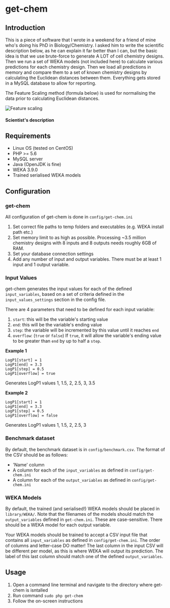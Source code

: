 # get-chem

## Introduction

This is a piece of software that I wrote in a weekend for a friend of mine who's doing his PhD in Biology/Chemistry. I asked him to write the scientific description below, as he can explain it far better than I can, but the basic idea is that we use brute-force to generate A LOT of cell chemistry designs. Then we run a set of WEKA models (not included here) to calculate various predictions for each chemistry design. Then we load all predictions in memory and compare them to a set of known chemistry designs by calculating the Euclidean distances between them. Everything gets stored in a MySQL database to allow for reporting.

The Feature Scaling method (formula below) is used for normalising the data prior to calculating Euclidean distances.

![Feature scaling](https://wikimedia.org/api/rest_v1/media/math/render/svg/358923abc154221bb5022fc329061f6fc4dcc69f)

#### Scientist's description


## Requirements

- Linux OS (tested on CentOS)
- PHP >= 5.6
- MySQL server
- Java (OpenJDK is fine)
- WEKA 3.9.0
- Trained serialised WEKA models

## Configuration

### get-chem

All configuration of get-chem is done in `config/get-chem.ini`

1. Set correct file paths to temp folders and executables (e.g. WEKA install path etc.)
2. Set memory limit to as high as possible. Processing ~3.5 million chemistry designs with 8 inputs and 8 outputs needs roughly 6GB of RAM.
3. Set your database connection settings
4. Add any number of input and output variables. There must be at least 1 input and 1 output variable.

### Input Values

get-chem generates the input values for each of the defined `input_variables`, based on a set of criteria defined in the `input_values_settings` section in the config file.

There are 4 parameters that need to be defined for each input variable:

1. `start`: this will be the variable's starting value
2. `end`: this will be the variable's ending value
3. `step`: the variable will be incremented by this value until it reaches `end`
4. `overflow`: (`true` or `false`) If `true`, it will allow the variable's ending value to be greater than `end` by up to half a `step`.

**Example 1**
```
LogP1[start] = 1
LogP1[end] = 3.3
LogP1[step] = 0.5
LogP1[overflow] = true
```
Generates LogP1 values 1, 1.5, 2, 2.5, 3, 3.5

**Example 2**
```
LogP1[start] = 1
LogP1[end] = 3.3
LogP1[step] = 0.5
LogP1[overflow] = false
```
Generates LogP1 values 1, 1.5, 2, 2.5, 3

### Benchmark dataset

By default, the benchmark dataset is in `config/benchmark.csv`. The format of the CSV should be as follows:
- 'Name' column
- A column for each of the `input_variables` as defined in `config/get-chem.ini`
- A column for each of the `output_variables` as defined in `config/get-chem.ini`

### WEKA Models

By default, the trained (and serialised!) WEKA models should be placed in `library/WEKA/`. Note that the filenames of the models should match the `output_variables` defined in `get-chem.ini`. These are case-sensitive. There should be a WEKA model for each output variable.

Your WEKA models should be trained to accept a CSV input file that contains all `input_variables` as defined in `config/get-chem.ini`. The order of columns and letter-case DO matter! The last column in the input CSV will be different per model, as this is where WEKA will output its prediction. The label of this last column should match one of the defined `output_variables`.

## Usage

1. Open a command line terminal and navigate to the directory where get-chem is isntalled
2. Run command `sudo php get-chem`
3. Follow the on-screen instructions

